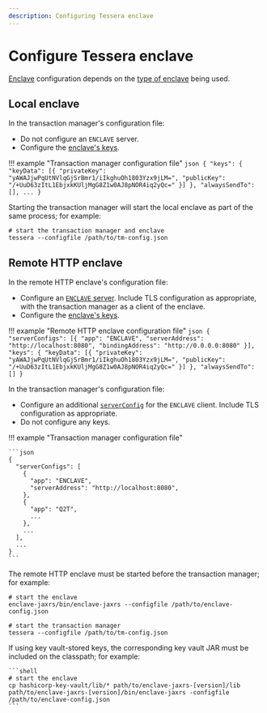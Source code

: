 ```yaml
---
description: Configuring Tessera enclave
---
```


# Configure Tessera enclave

[Enclave](../../Concepts/Enclave.md) configuration depends on the [type of enclave](../../Concepts/Enclave-types.md) being used.

## Local enclave

In the transaction manager's configuration file:

* Do not configure an `ENCLAVE` server.
* Configure the [enclave's keys](Keys/Overview.md).

!!! example "Transaction manager configuration file"
    ```json
    {
      "keys": {
        "keyData": [{
          "privateKey": "yAWAJjwPqUtNVlqGjSrBmr1/iIkghuOh1803Yzx9jLM=",
          "publicKey": "/+UuD63zItL1EbjxkKUljMgG8Z1w0AJ8pNOR4iq2yQc="
        }]
      },
      "alwaysSendTo": [],
      ...
    }
    ```

Starting the transaction manager will start the local enclave as part of the same process; for example:

```shell
# start the transaction manager and enclave
tessera --configfile /path/to/tm-config.json
```

## Remote HTTP enclave

In the remote HTTP enclave's configuration file:

* Configure an [`ENCLAVE` server](../../Reference/SampleConfiguration.md#enclave).  Include TLS configuration as appropriate, with the transaction manager as a client of the enclave.
* Configure the [enclave's keys](Keys/Overview.md).

!!! example "Remote HTTP enclave configuration file"
    ```json
    {
     "serverConfigs": [{
       "app": "ENCLAVE",
       "serverAddress": "http://localhost:8080",
       "bindingAddress": "http://0.0.0.0:8080"
     }],
     "keys": {
       "keyData": [{
           "privateKey": "yAWAJjwPqUtNVlqGjSrBmr1/iIkghuOh1803Yzx9jLM=",
           "publicKey": "/+UuD63zItL1EbjxkKUljMgG8Z1w0AJ8pNOR4iq2yQc="
       }]
     },
     "alwaysSendTo": []
    }
    ```

In the transaction manager's configuration file:

* Configure an additional [`serverConfig`](Tessera.md#server) for the `ENCLAVE` client. Include TLS configuration as appropriate.
* Do not configure any keys.

!!! example "Transaction manager configuration file"

    ```json
    {
      "serverConfigs": [
        {
          "app": "ENCLAVE",
          "serverAddress": "http://localhost:8080",
        },
        {
          "app": "Q2T",
          ...
        },
        ...
      ],
      ...
    }
    ```

The remote HTTP enclave must be started before the transaction manager; for example:

```shell
# start the enclave
enclave-jaxrs/bin/enclave-jaxrs --configfile /path/to/enclave-config.json

# start the transaction manager
tessera --configfile /path/to/tm-config.json
```

If using key vault-stored keys, the corresponding key vault JAR must be included on the classpath; for example:

    ```shell
    # start the enclave
    cp hashicorp-key-vault/lib/* path/to/enclave-jaxrs-[version]/lib
    path/to/enclave-jaxrs-[version]/bin/enclave-jaxrs -configfile /path/to/enclave-config.json
    ```
